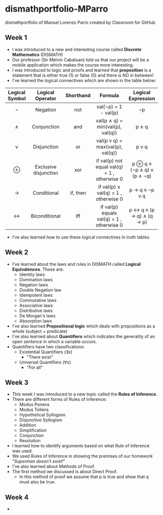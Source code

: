 # dismathportfolio-MParro
dismathportfolio of Manuel Lorenzo Parro created by Classroom for GitHub

## Week 1
- I was introduced to a new and interesting course called **Discrete Mathematics** (DISMATH)
- Our professor (Sir Melvin Cabatuan) told us that our project will be a mobile application which makes the course more interesting.
- I was introduced to logic and proofs and learned that **proposition** is a statement that is either true (1) or false (0) and there is NO in between!
- I've learned the logical connectives which are shown in the table below:

| Logical Symbol  |  Logical Operator     | Shorthand | Formula                                       | Logical Expression             |
| :-------------: |:---------------------:|:---------:|:---------------------------------------------:|:-----------------------------:|
| ¬               | Negation              | not       | val(¬p) = 1 - val(p)                          | ¬p                           |
| ∧               | Conjunction           | and       | val(p ∧ q) = min(val(p), val(q))              | p ∧ q                          
| v               | Disjunction           | or        | val(p v q) = max(val(p), val(q))              | p v q                        |
| ⊕              | Exclusive disjunction | xor       | if val(p)  not equal val(q) = 1 , otherwise  0|  p ⊕ q  ≡ (¬p ∧ q) v (p ∧ ¬q) |
| →               | Conditional           | if, then  | if val(p)  ≤ val(q) = 1 , otherwise  0        | p → q ≡  ¬p v q              |
| ↔               | Biconditional         | iff       | if val(p) equals val(q) = 1 , otherwise  0    |  p ↔ q ≡ (p → q) ∧ (q → p)    |

- I've also learned how to use these logical connectives in truth tables.


## Week 2
- I've learned about the laws and rules in DISMATH called **Logical Equivalences**. These are:
  - Identity laws
  - Domination laws
  - Negation laws
  - Double Negation law
  - Idempotent laws
  - Commutative laws
  - Associative laws
  - Distributive laws
  - De Morgan's laws
  - Absorption laws
- I've also learned **Propositional logic** which deals with propositions as a whole (subject + predicate)
- I've also learned about **Quantifiers** which indicates the generality of an open sentence in which a variable occurs. 
- Quantifiers have two classifications:
  - Existential Quantifiers (∃x)
    - "There exist"
  - Universal Quantifiers (∀x)
    - "For all"

## Week 3
- This week I was introduced to a new topic called the **Rules of Inference**. 
- There are different forms of Rules of Inference:
  - Modus Ponens
  - Modus Tollens
  - Hypothetical Syllogism
  - Disjunctive Syllogism
  - Addition
  - Simplification
  - Conjunction
  - Resolution
- I learned how to identify arguments based on what Rule of Inference was used. 
- We used Rules of Inference in showing the premises of our homework "*Superman doesn't exist!*"
- I've also learned about Methods of Proof. 
- The first method we discussed is about Direct Proof.
  - In this method of proof we assume that p is true and show that q must also be true.

## Week 4
- 
